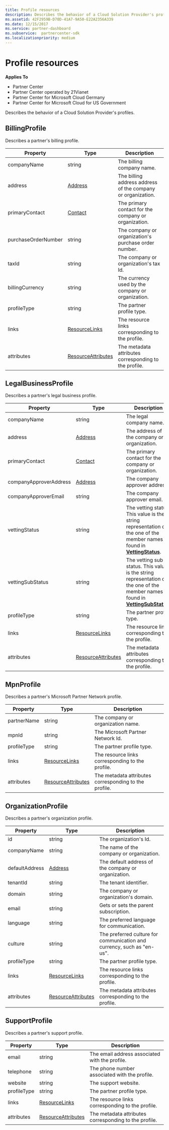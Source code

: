 ```yaml
---
title: Profile resources
description: Describes the behavior of a Cloud Solution Provider's profiles.
ms.assetid: 42F2959B-D70D-41A7-9A50-E22A2356A339
ms.date: 12/15/2017
ms.service: partner-dashboard
ms.subservice:  partnercenter-sdk
ms.localizationpriority: medium
---
```


# Profile resources


**Applies To**

- Partner Center
- Partner Center operated by 21Vianet
- Partner Center for Microsoft Cloud Germany
- Partner Center for Microsoft Cloud for US Government

Describes the behavior of a Cloud Solution Provider's profiles.

## <span id="BillingProfile"/><span id="billingprofile"/><span id="BILLINGPROFILE"/>BillingProfile


Describes a partner's billing profile.

| Property            | Type                                                           | Description                                                 |
|---------------------|----------------------------------------------------------------|-------------------------------------------------------------|
| companyName         | string                                                         | The billing company name.                                   |
| address             | [Address](utility-resources.md#address)                       | The billing address address of the company or organization. |
| primaryContact      | [Contact](utility-resources.md#contact)                       | The primary contact for the company or organization.        |
| purchaseOrderNumber | string                                                         | The company or organization's purchase order number.        |
| taxId               | string                                                         | The company or organization's tax Id.                       |
| billingCurrency     | string                                                         | The currency used by the company or organization.           |
| profileType         | string                                                         | The partner profile type.                                   |
| links               | [ResourceLinks](utility-resources.md#resourcelinks)           | The resource links corresponding to the profile.            |
| attributes          | [ResourceAttributes](utility-resources.md#resourceattributes) | The metadata attributes corresponding to the profile.       |



## <span id="LegalBusinessProfile"/><span id="legalbusinessprofile"/><span id="LEGALBUSINESSPROFILE"/>LegalBusinessProfile


Describes a partner's legal business profile.

| Property               | Type                                                           | Description                                                                                                                                                          |
|------------------------|----------------------------------------------------------------|----------------------------------------------------------------------------------------------------------------------------------------------------------------------|
| companyName            | string                                                         | The legal company name.                                                                                                                                              |
| address                | [Address](utility-resources.md#address)                       | The address of the company or organization.                                                                                                                          |
| primaryContact         | [Contact](utility-resources.md#contact)                       | The primary contact for the company or organization.                                                                                                                 |
| companyApproverAddress | [Address](utility-resources.md#address)                       | The company approver address.                                                                                                                                        |
| companyApproverEmail   | string                                                         | The company approver email.                                                                                                                                          |
| vettingStatus          | string                                                         | The vetting status. This value is the string representation of the one of the member names found in [**VettingStatus**](https://docs.microsoft.com/dotnet/api/microsoft.store.partnercenter.models.partners.vettingstatus).           |
| vettingSubStatus       | string                                                         | The vetting sub-status. This value is the string representation of the one of the member names found in [**VettingSubStatus**](https://docs.microsoft.com/dotnet/api/microsoft.store.partnercenter.models.partners.vettingsubstatus). |
| profileType            | string                                                         | The partner profile type.                                                                                                                                            |
| links                  | [ResourceLinks](utility-resources.md#resourcelinks)           | The resource links corresponding to the profile.                                                                                                                     |
| attributes             | [ResourceAttributes](utility-resources.md#resourceattributes) | The metadata attributes corresponding to the profile.                                                                                                                |



## <span id="MpnProfile"/><span id="mpnprofile"/><span id="MPNPROFILE"/>MpnProfile


Describes a partner's Microsoft Partner Network profile.

| Property    | Type                                                           | Description                                           |
|-------------|----------------------------------------------------------------|-------------------------------------------------------|
| partnerName | string                                                         | The company or organization name.                     |
| mpnId       | string                                                         | The Microsoft Partner Network Id.                     |
| profileType | string                                                         | The partner profile type.                             |
| links       | [ResourceLinks](utility-resources.md#resourcelinks)           | The resource links corresponding to the profile.      |
| attributes  | [ResourceAttributes](utility-resources.md#resourceattributes) | The metadata attributes corresponding to the profile. |



## <span id="OrganizationProfile"/><span id="organizationprofile"/><span id="ORGANIZATIONPROFILE"/>OrganizationProfile


Describes a partner's organization profile.

| Property       | Type                                                           | Description                                                            |
|----------------|----------------------------------------------------------------|------------------------------------------------------------------------|
| id             | string                                                         | The organization's Id.                                                 |
| companyName    | string                                                         | The name of the company or organization.                               |
| defaultAddress | [Address](utility-resources.md#address)                       | The default address of the company or organization.                    |
| tenantId       | string                                                         | The tenant identifier.                                                 |
| domain         | string                                                         | The company or organization's domain.                                  |
| email          | string                                                         | Gets or sets the parent subscription.                                  |
| language       | string                                                         | The preferred language for communication.                              |
| culture        | string                                                         | The preferred culture for communication and currency, such as "en-us". |
| profileType    | string                                                         | The partner profile type.                                              |
| links          | [ResourceLinks](utility-resources.md#resourcelinks)           | The resource links corresponding to the profile.                       |
| attributes     | [ResourceAttributes](utility-resources.md#resourceattributes) | The metadata attributes corresponding to the profile.                  |



## <span id="SupportProfile"/><span id="supportprofile"/><span id="SUPPORTPROFILE"/>SupportProfile


Describes a partner's support profile.

| Property    | Type                                                           | Description                                           |
|-------------|----------------------------------------------------------------|-------------------------------------------------------|
| email       | string                                                         | The email address associated with the profile.        |
| telephone   | string                                                         | The phone number associated with the profile.         |
| website     | string                                                         | The support website.                                  |
| profileType | string                                                         | The partner profile type.                             |
| links       | [ResourceLinks](utility-resources.md#resourcelinks)           | The resource links corresponding to the profile.      |
| attributes  | [ResourceAttributes](utility-resources.md#resourceattributes) | The metadata attributes corresponding to the profile. |


